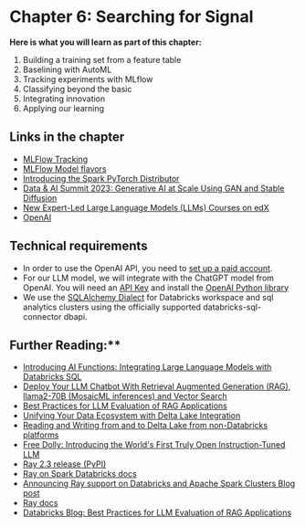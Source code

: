# Chapter 6: Searching for Signal

**Here is what you will learn as part of this chapter:**
1. Building a training set from a feature table
2. Baselining with AutoML
3. Tracking experiments with MLflow
4. Classifying beyond the basic
5. Integrating innovation
6. Applying our learning

## Links in the chapter
- [MLFlow Tracking](https://mlflow.org/docs/latest/tracking.html#tracking)
- [MLFlow Model flavors](https://mlflow.org/docs/latest/models.html#built-in-model-flavors)
- [Introducing the Spark PyTorch Distributor](https://www.databricks.com/blog/2023/04/20/pytorch-databricks-introducing-spark-pytorch-distributor.html)
- [Data & AI Summit 2023: Generative AI at Scale Using GAN and Stable Diffusion](https://www.youtube.com/watch?v=YsWZDCsM9aE)
- [New Expert-Led Large Language Models (LLMs) Courses on edX](https://www.databricks.com/blog/enroll-our-new-expert-led-large-language-models-llms-courses-edx)
- [OpenAI](https://platform.openai.com)

## Technical requirements 
- In order to use the OpenAI API, you need to [set up a paid account](https://platform.openai.com/account/billing/overview).
- For our LLM model, we will integrate with the ChatGPT model from OpenAI. You will need an [API Key](https://platform.openai.com/account/api-keys) and install the [OpenAI Python library](https://pypi.org/project/openai/)
- We use the [SQLAlchemy Dialect](https://pypi.org/project/sqlalchemy-databricks/) for Databricks workspace and sql analytics clusters using the officially supported databricks-sql-connector dbapi.

## Further Reading:**
- [Introducing AI Functions: Integrating Large Language Models with Databricks SQL](https://www.databricks.com/blog/2023/04/18/introducing-ai-functions-integrating-large-language-models-databricks-sql.html)
- [Deploy Your LLM Chatbot With Retrieval Augmented Generation (RAG), llama2-70B (MosaicML inferences) and Vector Search](https://www.databricks.com/resources/demos/tutorials/data-science-and-ai/lakehouse-ai-deploy-your-llm-chatbot)
- [Best Practices for LLM Evaluation of RAG Applications](https://www.databricks.com/blog/LLM-auto-eval-best-practices-RAG)
- [Unifying Your Data Ecosystem with Delta Lake Integration](https://www.databricks.com/blog/integrating-delta-lakehouse-other-platforms)
- [Reading and Writing from and to Delta Lake from non-Databricks platforms](https://www.databricks.com/blog/integrating-delta-lakehouse-other-platforms)
- [Free Dolly: Introducing the World's First Truly Open Instruction-Tuned LLM](https://www.databricks.com/blog/2023/04/12/dolly-first-open-commercially-viable-instruction-tuned-llm)
- [Ray 2.3 release (PyPI)](https://pypi.org/project/ray/)
- [Ray on Spark Databricks docs](https://docs.databricks.com/machine-learning/ray-integration.html)
- [Announcing Ray support on Databricks and Apache Spark Clusters Blog post](https://www.databricks.com/blog/2023/02/28/announcing-ray-support-databricks-and-apache-spark-clusters.html)
- [Ray docs](https://docs.ray.io/en/latest/cluster/vms/user-guides/community/spark.html#deploying-on-spark-standalone-cluster)
- [Databricks Blog: Best Practices for LLM Evaluation of RAG Applications](https://www.databricks.com/blog/LLM-auto-eval-best-practices-RAG)
